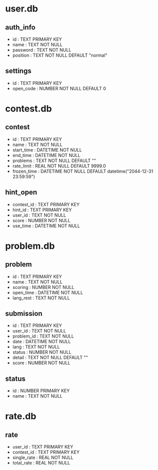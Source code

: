 # user.db
## auth_info
- id : TEXT PRIMARY KEY
- name : TEXT NOT NULL
- password : TEXT NOT NULL
- position : TEXT NOT NULL DEFAULT "normal"

## settings
- id : TEXT PRIMARY KEY
- open_code : NUMBER NOT NULL DEFAULT 0

# contest.db
## contest
- id : TEXT PRIMARY KEY
- name : TEXT NOT NULL
- start_time : DATETIME NOT NULL
- end_time : DATETIME NOT NULL
- problems : TEXT NOT NULL DEFAULT ""
- rate_limit : REAL NOT NULL DEFAULT 9999.0
- frozen_time : DATETIME NOT NULL DEFAULT datetime("2044-12-31 23:59:59")

## hint_open
- contest_id : TEXT PRIMARY KEY
- hint_id : TEXT PRIMARY KEY
- user_id : TEXT NOT NULL
- score : NUMBER NOT NULL
- use_time : DATETIME NOT NULL

# problem.db
## problem
- id : TEXT PRIMARY KEY
- name : TEXT NOT NULL
- scoring : NUMBER NOT NULL
- open_time : DATETIME NOT NULL
- lang_rest : TEXT NOT NULL

## submission
- id : TEXT PRIMARY KEY
- user_id : TEXT NOT NULL
- problem_id : TEXT NOT NULL
- date : DATETIME NOT NULL
- lang : TEXT NOT NULL
- status : NUMBER NOT NULL
- detail : TEXT NOT NULL DEFAULT ""
- score : NUMBER NOT NULL

## status
- id : NUMBER PRIMARY KEY
- name : TEXT NOT NULL

# rate.db
## rate
- user_id : TEXT PRIMARY KEY
- contest_id : TEXT PRIMARY KEY
- single_rate : REAL NOT NULL
- total_rate : REAL NOT NULL
